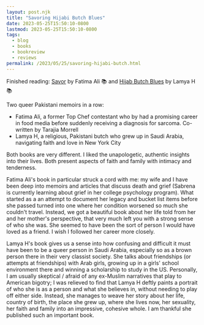 ```yaml
---
layout: post.njk
title: "Savoring Hijabi Butch Blues"
date: 2023-05-25T15:50:10-0800
lastmod: 2023-05-25T15:50:10-0800
tags:
  - blog
  - books
  - bookreview
  - reviews
permalink: /2023/05/25/savoring-hijabi-butch.html
---
```

Finished reading: [Savor](https://micro.blog/books/9780593355206) by Fatima Ali 📚 and [Hijab Butch Blues](https://micro.blog/books/9780593448762) by Lamya H 📚

Two queer Pakistani memoirs in a row:

- Fatima Ali, a former Top Chef contestant who by had a promising career in food media before suddenly receiving a diagnosis for sarcoma. Co-written by Tarajia Morrell
- Lamya H, a religious, Pakistani butch who grew up in Saudi Arabia, navigating faith and love in New York City

Both books are very different. I liked the unapologetic, authentic insights into their lives. Both present aspects of faith and family with intimacy and tenderness.

Fatima Ali's book in particular struck a cord with me: my wife and I have been deep into memoirs and articles that discuss death and grief (Sabrena is currently learning about grief in her college psychology program). What started as a an attempt to document her legacy and bucket list items before she passed turned into one where her condition worsened so much she couldn't travel. Instead, we got a beautiful book about her life told from her and her mother's perspective, that very much left you with a strong sense of who she was. She seemed to have been the sort of person I would have loved as a friend. I wish I followed her career more closely.

Lamya H's book gives us a sense into how confusing and difficult it must have been to be a queer person in Saudi Arabia, especially so as a brown person there in their very classist society. She talks about friendships (or attempts at friendships) with Arab girls, growing up in a girls' school environment there and winning a scholarship to study in the US. Personally, I am usually skeptical / afraid of any ex-Muslim narratives that play to American bigotry; I was relieved to find that Lamya H deftly paints a portrait of who she is as a person and what she believes in, without needing to play off either side. Instead, she manages to weave her story about her life, country of birth, the place she grew up, where she lives now, her sexuality, her faith and family into an impressive, cohesive whole. I am thankful she published such an important book.

